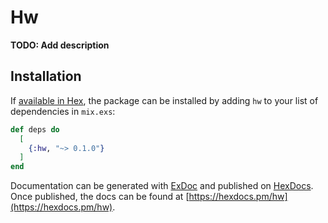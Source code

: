 # Hw

**TODO: Add description**

## Installation

If [available in Hex](https://hex.pm/docs/publish), the package can be installed
by adding `hw` to your list of dependencies in `mix.exs`:

```elixir
def deps do
  [
    {:hw, "~> 0.1.0"}
  ]
end
```

Documentation can be generated with [ExDoc](https://github.com/elixir-lang/ex_doc)
and published on [HexDocs](https://hexdocs.pm). Once published, the docs can
be found at [https://hexdocs.pm/hw](https://hexdocs.pm/hw).

